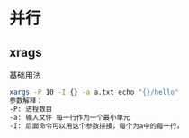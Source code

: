 <!--
 * @Description: 
 * @version: 
 * @Author: wenyuhao
 * @Date: 2023-02-12 23:44:18
 * @LastEditors: wenyuhao
 * @LastEditTime: 2023-02-12 23:44:19
-->
# 并行
## xrags
基础用法
```sh
xargs -P 10 -I {} -a a.txt echo "{}/hello"
参数解释：
-P: 进程数目
-a: 输入文件 每一行作为一个最小单元
-I: 后面命令可以用这个参数拼接，每个为a中的每一行。
```
